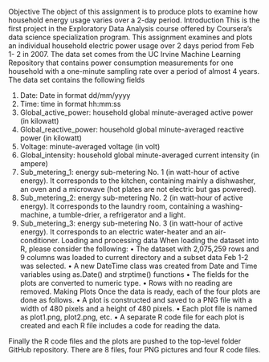 Objective
The object of this assignment is to produce plots to examine how household energy usage varies over a 2-day period.
Introduction
This is the first project in the Exploratory Data Analysis course offered by Coursera’s data science specialization program.
This assignment examines and plots an individual household electric power usage over 2 days period from Feb 1- 2 in 2007. The data set comes from the UC Irvine Machine Learning Repository that
contains power consumption measurements for one household with a one-minute sampling rate over a period of almost 4 years.
The data set contains the following fields
1.	Date: Date in format dd/mm/yyyy
2.	Time: time in format hh:mm:ss
3.	Global_active_power: household global minute-averaged active power (in kilowatt)
4.	Global_reactive_power: household global minute-averaged reactive power (in kilowatt)
5.	Voltage: minute-averaged voltage (in volt)
6.	Global_intensity: household global minute-averaged current intensity (in ampere)
7.	Sub_metering_1: energy sub-metering No. 1 (in watt-hour of active energy). It corresponds to the kitchen, containing mainly a dishwasher, an oven and a microwave (hot plates are not electric but gas powered).
8.	Sub_metering_2: energy sub-metering No. 2 (in watt-hour of active energy). It corresponds to the laundry room, containing a washing-machine, a tumble-drier, a refrigerator and a light.
9.	Sub_metering_3: energy sub-metering No. 3 (in watt-hour of active energy). It corresponds to an electric water-heater and an air-conditioner.
Loading and processing data
When loading the dataset into R, please consider the following:
•	The dataset with 2,075,259 rows and 9 columns was loaded to current directory and a subset data Feb 1-2 was selected.
•	A new DateTime class was created from Date and Time variables using as.Date() and strptime() functions
•	The fields for the plots are converted to numeric type.
•	Rows with no reading are removed.
Making Plots
Once the data is ready, each of the four plots are done as follows.
•	A plot is constructed and saved  to a PNG file with a width of 480 pixels and a height of 480 pixels.
•	Each plot file is named as plot1.png, plot2.png, etc.
•	A separate R code file for each plot is created and each R file includes a code for reading the data.

Finally the R code files and the plots are pushed to the top-level folder GitHub repository. There are 8 files, four PNG pictures and four R code files.
